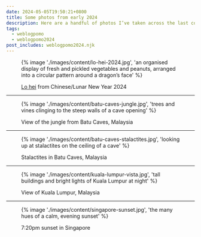 ```yaml
---
date: 2024-05-05T19:50:21+0800
title: Some photos from early 2024
description: Here are a handful of photos I’ve taken across the last couple of months.
tags:
  - weblogpomo
  - weblogpomo2024
post_includes: weblogpomo2024.njk
---
```


<figure>
    {% image './images/content/lo-hei-2024.jpg', 'an organised display of fresh and pickled vegetables and peanuts, arranged into a circular pattern around a dragon’s face' %}
    <figcaption>
        <p><a href="https://en.wikipedia.org/wiki/Yusheng" rel="external noopener">Lo hei</a> from Chinese/Lunar New Year 2024</p>
    </figcaption>
</figure>

--------

<figure>
    {% image './images/content/batu-caves-jungle.jpg', 'trees and vines clinging to the steep walls of a cave opening' %}
    <figcaption>
        <p>View of the jungle from Batu Caves, Malaysia</p>
    </figcaption>
</figure>

--------

<figure>
    {% image './images/content/batu-caves-stalactites.jpg', 'looking up at stalactites on the ceiling of a cave' %}
    <figcaption>
        <p>Stalactites in Batu Caves, Malaysia</p>
    </figcaption>
</figure>

--------

<figure>
    {% image './images/content/kuala-lumpur-vista.jpg', 'tall buildings and bright lights of Kuala Lumpur at night' %}
    <figcaption>
        <p>View of Kuala Lumpur, Malaysia</p>
    </figcaption>
</figure>

--------

<figure>
    {% image './images/content/singapore-sunset.jpg', 'the many hues of a calm, evening sunset' %}
    <figcaption>
        <p>7:20pm sunset in Singapore</p>
    </figcaption>
</figure>
